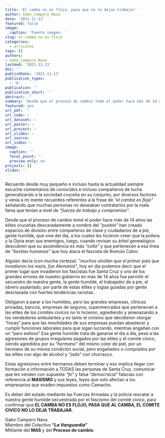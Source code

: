 ```yaml
---
title: 'El camba no es flojo, pasa que no lo dejan trabajar'
author: Gabo_Campero_Nava
date: '2021-11-13'
featured: false
image:
  caption: 'Fuente imagen: '
slug: el-camba-no-es-flojo
categories:
  - articulos
tags: []
authors:
- Gabo_Campero_Nava
lastmod: '2021-11-13'
doi: ''
publishDate: '2021-11-13'
publication_types:
  - '0'
publication: ''
publication_short: ''
abstract: ''
summary: 'Desde que el proceso de cambio tomó el poder hace más de 14 años las elites cruceñas  descaradamente a nombre del "pueblo" han creado espacios de división entre compañeros ...'
featured: yes
url_pdf: ''
url_code: ~
url_dataset: ~
url_poster: ~
url_project: ~
url_slides: ~
url_source: 
url_video: ~
image:
  caption: ''
  focal_point: ''
  preview_only: no
projects: []
slides: ''
---
```


Recuerdo desde muy pequeño e incluso hasta la actualidad siempre escuche comentarios de conocidos e incluso compañeros de lucha generalizando a la sociedad cruceña en su conjunto, por diversos factores y venía a mi mente recuerdos referentes a la frase de *"el camba es flojo"* señalando que muchas personas no deseaban contratarlos por la mala fama que tenían a nivel de *"fuerza de trabajo y compromiso"*.

Desde que el proceso de cambio tomó el poder hace más de 14 años las elites cruceñas descaradamente a nombre del *"pueblo"* han creado espacios de división entre compañeros de clase y ciudadanos de a pie, gente humilde, que vive del día, a los cuales les hicieron creer que la pollera y la Ojota eran sus enemigos, luego, cuando revisan su árbol genealógico descubren que su ascendencia es más *"colla"* y que pertenecen a esa línea de *"bestias humanas"* que hoy ataca el fascista de Romulo Calvo.

Alguien decía (con mucha certeza): *"muchos olvidan que el primer país que invadieron los nazis, fue Alemania"*, hoy en día podemos decir que el primer lugar que invadieron los fascistas fue Santa Cruz y uno de los grandes errores de nuestro gobierno en más de 14 años fue permitir el secuestro de nuestra gente, la gente humilde, el trabajador de a pie, el obrero asalariado, por parte de estas élites y logias guiadas por gente desclasada con fuertes tendencias racistas.

Obligaron a parar a los humildes, pero las grandes empresas, clínicas privadas, bancos, empresas de seguros, supermercados que pertenecen a las elites de los comités cívicos no lo hicieron, agrediendo y amenazando a los vendedores ambulantes y es tanto el cinismo que decidieron otorgar “horas” para que las movilidades de sus empresas puedan abastecer y cumplir funciones laborales para que sigan lucrando, mientras engañan con un “paro exitoso” 
Esa gente humilde trata de ganarse el día a día, pese a las agresiones de grupos irregulares pagados por las elites y el comité cívico, siendo agredidos por su *"hermano"* del mismo color de piel, por un hermano de su misma condición social, pero engañados o comprados por las elites con algo de alcohol y *“joda”* con churrasco.

Estas agresiones entre hermanos deben terminar y eso implica llegar con formación e información a TODAS las personas de Santa Cruz, comunicar que les venden con supuesta *“fe”* y falsa *“democracia”* falacias con referencia al **MASISMO** y sus leyes, leyes que solo afectan a los empresarios que evaden impuestos como Camacho.

Es deber del estado mediante las Fuerzas Armadas y la policía rescatar a nuestra gente humilde secuestrada por el fascismo del comité cívico, para confirmar que **EL CAMBA NO ES FLOJO, PASA QUE AL CAMBA, EL COMITE CIVICO NO LO DEJA TRABAJAR.**

Gabo Campero Nava<br>
Miembro del Colectivo **“*La Vanguardia*”**<br>
Militante del **MAS** y del **Proceso de cambio**.<br>
